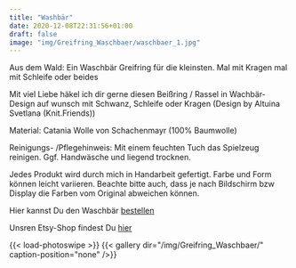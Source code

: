 ```yaml
---
title: "Washbär"
date: 2020-12-08T22:31:56+01:00
draft: false
image: "img/Greifring_Waschbaer/waschbaer_1.jpg"
---
```


Aus dem Wald: Ein Waschbär Greifring für die kleinsten. Mal mit Kragen mal mit Schleife oder beides
<!--more-->

Mit viel Liebe häkel ich dir gerne diesen Beißring / Rassel in Wachbär-Design auf wunsch mit Schwanz, Schleife oder Kragen (Design by Altuina Svetlana (Knit.Friends))

Material: Catania  Wolle von Schachenmayr (100% Baumwolle)

Reinigungs- /Pflegehinweis:
Mit einem feuchten Tuch das Spielzeug reinigen.
Ggf. Handwäsche und liegend trocknen.

Jedes Produkt wird durch mich in Handarbeit gefertigt. Farbe und Form können leicht variieren. Beachte bitte auch,
dass je nach Bildschirm bzw Display die Farben vom Original abweichen können.

Hier kannst Du den Waschbär [bestellen](https://www.etsy.com/de/listing/889843141/rassel-greifling-greifring-gehakelt)

Unsren Etsy-Shop findest Du [hier](https://www.etsy.com/de/shop/BobiKon)

{{< load-photoswipe >}}
{{< gallery dir="/img/Greifring_Waschbaer/" caption-position="none" />}}
